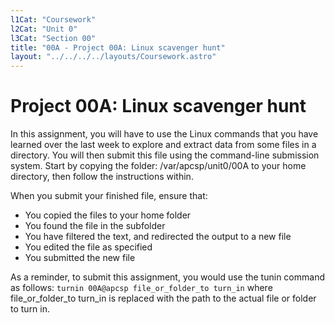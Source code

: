 ```yaml
---
l1Cat: "Coursework"
l2Cat: "Unit 0"
l3Cat: "Section 00"
title: "00A - Project 00A: Linux scavenger hunt"
layout: "../../../../layouts/Coursework.astro"
---
```


# Project 00A: Linux scavenger hunt
In this assignment, you will have to use the Linux commands that you have learned over the last week to explore and extract data from some files in a directory. You will then submit this file using the command-line submission system. Start by copying the folder: /var/apcsp/unit0/00A to your home directory, then follow the instructions within.  
  
When you submit your finished file, ensure that:  
- You copied the files to your home folder
- You found the file in the subfolder
- You have filtered the text, and redirected the output to a new file
- You edited the file as specified
- You submitted the new file
  
As a reminder, to submit this assignment, you would use the tunin command as follows: ```turnin 00A@apcsp file_or_folder_to turn_in``` where file_or_folder_to turn_in is replaced with the path to the actual file or folder to turn in.
